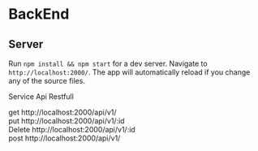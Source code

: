 # BackEnd

## Server

Run `npm install && npm start` for a dev server. Navigate to `http://localhost:2000/`. The app will automatically reload if you change any of the source files.

Service Api Restfull

get    http://localhost:2000/api/v1/<br>
put    http://localhost:2000/api/v1/:id <br>
Delete  http://localhost:2000/api/v1/:id<br>
post http://localhost:2000/api/v1/ <br>
